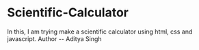 # Scientific-Calculator
In this, I am trying make a scientific calculator using html, css and javascript.
Author -- Aditya Singh